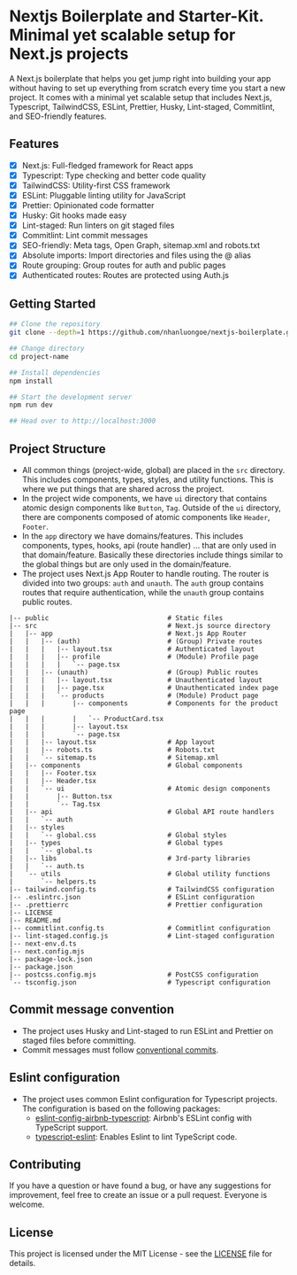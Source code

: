# Nextjs Boilerplate and Starter-Kit. Minimal yet scalable setup for Next.js projects

A Next.js boilerplate that helps you get jump right into building your app without having to set up everything from scratch every time you start a new project. It comes with a minimal yet scalable setup that includes Next.js, Typescript, TailwindCSS, ESLint, Prettier, Husky, Lint-staged, Commitlint, and SEO-friendly features.

## Features

- [x] Next.js: Full-fledged framework for React apps
- [x] Typescript: Type checking and better code quality
- [x] TailwindCSS: Utility-first CSS framework
- [x] ESLint: Pluggable linting utility for JavaScript
- [x] Prettier: Opinionated code formatter
- [x] Husky: Git hooks made easy
- [x] Lint-staged: Run linters on git staged files
- [x] Commitlint: Lint commit messages
- [x] SEO-friendly: Meta tags, Open Graph, sitemap.xml and robots.txt
- [x] Absolute imports: Import directories and files using the @ alias
- [x] Route grouping: Group routes for auth and public pages
- [x] Authenticated routes: Routes are protected using Auth.js

## Getting Started

```bash
## Clone the repository
git clone --depth=1 https://github.com/nhanluongoe/nextjs-boilerplate.git project-name

## Change directory
cd project-name

## Install dependencies
npm install

## Start the development server
npm run dev

## Head over to http://localhost:3000
```

## Project Structure

- All common things (project-wide, global) are placed in the `src` directory. This includes components, types, styles, and utility functions. This is where we put things that are shared across the project.
- In the project wide components, we have `ui` directory that contains atomic design components like `Button`, `Tag`. Outside of the `ui` directory, there are components composed of atomic components like `Header`, `Footer`.
- In the `app` directory we have domains/features. This includes components, types, hooks, api (route handler) ... that are only used in that domain/feature. Basically these directories include things similar to the global things but are only used in the domain/feature.
- The project uses Next.js App Router to handle routing. The router is divided into two groups: `auth` and `unauth`. The `auth` group contains routes that require authentication, while the `unauth` group contains public routes.

```
|-- public                              # Static files
|-- src                                 # Next.js source directory
|   |-- app                             # Next.js App Router
|   |   |-- (auth)                      # (Group) Private routes
|   |   |   |-- layout.tsx              # Authenticated layout
|   |   |   |-- profile                 # (Module) Profile page
|   |   |   |   `-- page.tsx
|   |   |-- (unauth)                    # (Group) Public routes
|   |   |   |-- layout.tsx              # Unauthenticated layout
|   |   |   |-- page.tsx                # Unauthenticated index page
|   |   |   `-- products                # (Module) Product page
|   |   |       |-- components          # Components for the product page
|   |   |       |   `-- ProductCard.tsx
|   |   |       |-- layout.tsx
|   |   |       `-- page.tsx
|   |   |-- layout.tsx                  # App layout
|   |   |-- robots.ts                   # Robots.txt
|   |   `-- sitemap.ts                  # Sitemap.xml
|   |-- components                      # Global components
|   |   |-- Footer.tsx
|   |   |-- Header.tsx
|   |   `-- ui                          # Atomic design components
|   |       |-- Button.tsx
|   |       `-- Tag.tsx
|   |-- api                             # Global API route handlers
|   |   `-- auth
|   |-- styles
|   |   `-- global.css                  # Global styles
|   |-- types                           # Global types
|   |   `-- global.ts
|   |-- libs                            # 3rd-party libraries
|   |   `-- auth.ts
|   `-- utils                           # Global utility functions
|       `-- helpers.ts
|-- tailwind.config.ts                  # TailwindCSS configuration
|-- .eslintrc.json                      # ESLint configuration
|-- .prettierrc                         # Prettier configuration
|-- LICENSE
|-- README.md
|-- commitlint.config.ts                # Commitlint configuration
|-- lint-staged.config.js               # Lint-staged configuration
|-- next-env.d.ts
|-- next.config.mjs
|-- package-lock.json
|-- package.json
|-- postcss.config.mjs                  # PostCSS configuration
`-- tsconfig.json                       # Typescript configuration
```

## Commit message convention

- The project uses Husky and Lint-staged to run ESLint and Prettier on staged files before committing.
- Commit messages must follow [conventional commits](https://www.conventionalcommits.org/en/v1.0.0/).

## Eslint configuration

- The project uses common Eslint configuration for Typescript projects. The configuration is based on the following packages:
  - [eslint-config-airbnb-typescript](https://www.npmjs.com/package/eslint-config-airbnb-typescript): Airbnb's ESLint config with TypeScript support.
  - [typescript-eslint](https://typescript-eslint.io/): Enables Eslint to lint TypeScript code.

## Contributing

If you have a question or have found a bug, or have any suggestions for improvement, feel free to create an issue or a pull request. Everyone is welcome.

## License

This project is licensed under the MIT License - see the [LICENSE](LICENSE) file for details.
